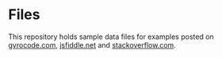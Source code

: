 Files
=====

This repository holds sample data files for examples posted on
[gyrocode.com](https://www.gyrocode.com), [jsfiddle.net](https://jsfiddle.net/user/gyrocode)
and [stackoverflow.com](https://stackoverflow.com/users/3549014).
